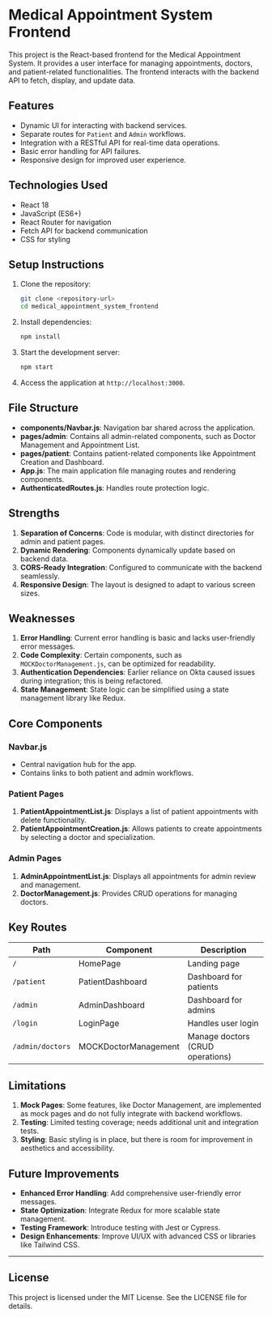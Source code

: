
# Medical Appointment System Frontend

This project is the React-based frontend for the Medical Appointment System. It provides a user interface for managing appointments, doctors, and patient-related functionalities. The frontend interacts with the backend API to fetch, display, and update data.

## Features

- Dynamic UI for interacting with backend services.
- Separate routes for `Patient` and `Admin` workflows.
- Integration with a RESTful API for real-time data operations.
- Basic error handling for API failures.
- Responsive design for improved user experience.

## Technologies Used

- React 18
- JavaScript (ES6+)
- React Router for navigation
- Fetch API for backend communication
- CSS for styling

## Setup Instructions

1. Clone the repository:
   ```bash
   git clone <repository-url>
   cd medical_appointment_system_frontend
   ```
2. Install dependencies:
   ```bash
   npm install
   ```
3. Start the development server:
   ```bash
   npm start
   ```
4. Access the application at `http://localhost:3000`.

## File Structure

- **components/Navbar.js**: Navigation bar shared across the application.
- **pages/admin**: Contains all admin-related components, such as Doctor Management and Appointment List.
- **pages/patient**: Contains patient-related components like Appointment Creation and Dashboard.
- **App.js**: The main application file managing routes and rendering components.
- **AuthenticatedRoutes.js**: Handles route protection logic.

## Strengths

1. **Separation of Concerns**: Code is modular, with distinct directories for admin and patient pages.
2. **Dynamic Rendering**: Components dynamically update based on backend data.
3. **CORS-Ready Integration**: Configured to communicate with the backend seamlessly.
4. **Responsive Design**: The layout is designed to adapt to various screen sizes.

## Weaknesses

1. **Error Handling**: Current error handling is basic and lacks user-friendly error messages.
2. **Code Complexity**: Certain components, such as `MOCKDoctorManagement.js`, can be optimized for readability.
3. **Authentication Dependencies**: Earlier reliance on Okta caused issues during integration; this is being refactored.
4. **State Management**: State logic can be simplified using a state management library like Redux.

## Core Components

### Navbar.js
- Central navigation hub for the app.
- Contains links to both patient and admin workflows.

### Patient Pages
1. **PatientAppointmentList.js**: Displays a list of patient appointments with delete functionality.
2. **PatientAppointmentCreation.js**: Allows patients to create appointments by selecting a doctor and specialization.

### Admin Pages
1. **AdminAppointmentList.js**: Displays all appointments for admin review and management.
2. **DoctorManagement.js**: Provides CRUD operations for managing doctors.

## Key Routes

| Path              | Component                    | Description                                |
|-------------------|------------------------------|--------------------------------------------|
| `/`               | HomePage                     | Landing page                               |
| `/patient`        | PatientDashboard             | Dashboard for patients                     |
| `/admin`          | AdminDashboard               | Dashboard for admins                       |
| `/login`          | LoginPage                    | Handles user login                         |
| `/admin/doctors`  | MOCKDoctorManagement         | Manage doctors (CRUD operations)          |

## Limitations

1. **Mock Pages**: Some features, like Doctor Management, are implemented as mock pages and do not fully integrate with backend workflows.
2. **Testing**: Limited testing coverage; needs additional unit and integration tests.
3. **Styling**: Basic styling is in place, but there is room for improvement in aesthetics and accessibility.

## Future Improvements

- **Enhanced Error Handling**: Add comprehensive user-friendly error messages.
- **State Optimization**: Integrate Redux for more scalable state management.
- **Testing Framework**: Introduce testing with Jest or Cypress.
- **Design Enhancements**: Improve UI/UX with advanced CSS or libraries like Tailwind CSS.

---

## License

This project is licensed under the MIT License. See the LICENSE file for details.
